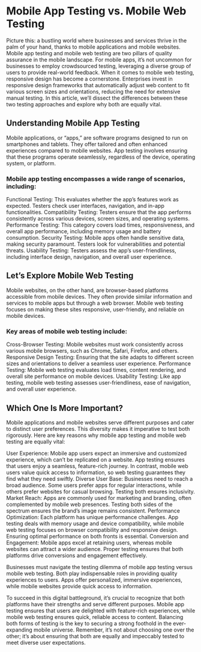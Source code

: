 # Mobile App Testing vs. Mobile Web Testing
Picture this: a bustling world where businesses and services thrive in the palm of your hand, thanks to mobile applications and mobile websites. Mobile app testing and mobile web testing are two pillars of quality assurance in the mobile landscape. 
For mobile apps, it’s not uncommon for businesses to employ crowdsourced testing, leveraging a diverse group of users to provide real-world feedback. When it comes to mobile web testing, responsive design has become a cornerstone. Enterprises invest in responsive design frameworks that automatically adjust web content to fit various screen sizes and orientations, reducing the need for extensive manual testing. 
In this article, we’ll dissect the differences between these two testing approaches and explore why both are equally vital.

## Understanding Mobile App Testing
Mobile applications, or “apps,” are software programs designed to run on smartphones and tablets. They offer tailored and often enhanced experiences compared to mobile websites. App testing involves ensuring that these programs operate seamlessly, regardless of the device, operating system, or platform.

### Mobile app testing encompasses a wide range of scenarios, including:
Functional Testing: This evaluates whether the app’s features work as expected. Testers check user interfaces, navigation, and in-app functionalities.
Compatibility Testing: Testers ensure that the app performs consistently across various devices, screen sizes, and operating systems.
Performance Testing: This category covers load times, responsiveness, and overall app performance, including memory usage and battery consumption.
Security Testing: Mobile apps often handle sensitive data, making security paramount. Testers look for vulnerabilities and potential threats.
Usability Testing: Testers assess the app’s user-friendliness, including interface design, navigation, and overall user experience.

## Let’s Explore Mobile Web Testing
Mobile websites, on the other hand, are browser-based platforms accessible from mobile devices. They often provide similar information and services to mobile apps but through a web browser. Mobile web testing focuses on making these sites responsive, user-friendly, and reliable on mobile devices.

### Key areas of mobile web testing include:
Cross-Browser Testing: Mobile websites must work consistently across various mobile browsers, such as Chrome, Safari, Firefox, and others.
Responsive Design Testing: Ensuring that the site adapts to different screen sizes and orientations to deliver a seamless user experience.
Performance Testing: Mobile web testing evaluates load times, content rendering, and overall site performance on mobile devices.
Usability Testing: Like app testing, mobile web testing assesses user-friendliness, ease of navigation, and overall user experience.

## Which One Is More Important?
Mobile applications and mobile websites serve different purposes and cater to distinct user preferences. This diversity makes it imperative to test both rigorously. Here are key reasons why mobile app testing and mobile web testing are equally vital:

User Experience: Mobile app users expect an immersive and customized experience, which can’t be replicated on a website. App testing ensures that users enjoy a seamless, feature-rich journey. In contrast, mobile web users value quick access to information, so web testing guarantees they find what they need swiftly.
Diverse User Base: Businesses need to reach a broad audience. Some users prefer apps for regular interactions, while others prefer websites for casual browsing. Testing both ensures inclusivity.
Market Reach: Apps are commonly used for marketing and branding, often complemented by mobile web presences. Testing both sides of the spectrum ensures the brand’s image remains consistent.
Performance Optimization: Each platform has unique performance challenges. App testing deals with memory usage and device compatibility, while mobile web testing focuses on browser compatibility and responsive design. Ensuring optimal performance on both fronts is essential.
Conversion and Engagement: Mobile apps excel at retaining users, whereas mobile websites can attract a wider audience. Proper testing ensures that both platforms drive conversions and engagement effectively.


Businesses must navigate the testing dilemma of mobile app testing versus mobile web testing. Both play indispensable roles in providing quality experiences to users. Apps offer personalized, immersive experiences, while mobile websites provide quick access to information.

To succeed in this digital battleground, it’s crucial to recognize that both platforms have their strengths and serve different purposes. Mobile app testing ensures that users are delighted with feature-rich experiences, while mobile web testing ensures quick, reliable access to content. Balancing both forms of testing is the key to securing a strong foothold in the ever-expanding mobile universe. Remember, it’s not about choosing one over the other; it’s about ensuring that both are equally and impeccably tested to meet diverse user expectations.
